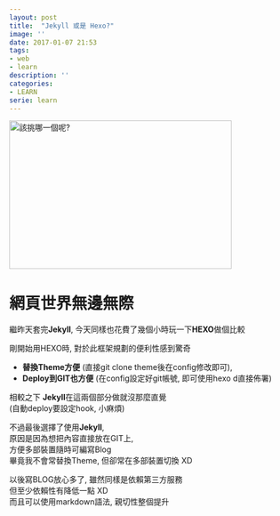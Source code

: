 ```yaml
---
layout: post
title:  "Jekyll 或是 Hexo?"
image: ''
date: 2017-01-07 21:53
tags:
- web
- learn
description: ''
categories:
- LEARN
serie: learn
---
```

<img src="http://blog.giacomocerquone.com/jekyll-vs-hexo/jekyll-vs-hexo.jpg" width="400" height="267" alt="該挑哪一個呢?">


# **網頁世界無邊無際**

繼昨天套完**Jekyll**, 今天同樣也花費了幾個小時玩一下**HEXO**做個比較<br />

剛開始用HEXO時, 對於此框架規劃的便利性感到驚奇<br />
* **替換Theme方便**      (直接git clone theme後在config修改即可), <br />
* **Deploy到GIT也方便**  (在config設定好git帳號, 即可使用hexo d直接佈署)<br />

相較之下 **Jekyll**在這兩個部分做就沒那麼直覺<br />
 (自動deploy要設定hook, 小麻煩)

不過最後選擇了使用**Jekyll**,<br />
原因是因為想把內容直接放在GIT上, <br />方便多部裝置隨時可編寫Blog<br /> 
畢竟我不會常替換Theme, 但卻常在多部裝置切換 XD<br />

以後寫BLOG放心多了, 雖然同樣是依賴第三方服務<br />
但至少依賴性有降低一點 XD <br />
而且可以使用markdown語法, 親切性整個提升<br />

















